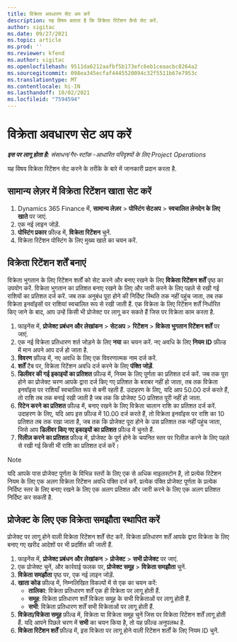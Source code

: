 ```yaml
---
title: विक्रेता अवधारण सेट अप करें
description: यह विषय बताता है कि विक्रेता रिटेंशन कैसे सेट करें.
author: sigitac
ms.date: 09/27/2021
ms.topic: article
ms.prod: ''
ms.reviewer: kfend
ms.author: sigitac
ms.openlocfilehash: 9511da6212aafbf5b173efc6eb1ceaacbc8264a2
ms.sourcegitcommit: 098ea345ecfaf4445520094c32f5511b67e7953c
ms.translationtype: MT
ms.contentlocale: hi-IN
ms.lasthandoff: 10/02/2021
ms.locfileid: "7594594"
---
```

# <a name="set-up-vendor-retention"></a>विक्रेता अवधारण सेट अप करें

_**इस पर लागू होता है:** संसाधन/गैर-स्टॉक -आधारित परिदृश्यों के लिए Project Operations_

यह विषय विक्रेता रिटेंशन सेट करने के तरीके के बारे में जानकारी प्रदान करता है.

## <a name="set-up-a-vendor-retention-account-in-general-ledger"></a>सामान्य लेज़र में विक्रेता रिटेंशन खाता सेट करें

1. Dynamics 365 Finance में, **सामान्य लेज़र** > **पोस्टिंग सेटअप** > **स्वचालित लेनदेन के लिए खाते** पर जाएं.
2. एक नई लाइन जोड़ें.
3. **पोस्टिंग प्रकार** फ़ील्ड में, **विक्रेता रिटेंशन** चुनें.
4. विक्रेता रिटेंशन पोस्टिंग के लिए मुख्य खाते का चयन करें.

## <a name="create-vendor-retention-terms"></a>विक्रेता रिटेंशन शर्तें बनाएं

विक्रेता भुगतान के लिए रिटेंशन शर्तों को सेट करने और बनाए रखने के लिए **विक्रेता रिटेंशन शर्तें** पृष्ठ का उपयोग करें. विक्रेता भुगतान का प्रतिशत बनाए रखने के लिए और जारी करने के लिए पहले से रखी गई राशियों का प्रतिशत दर्ज करें. जब तक अनुबंध पूरा होने की निर्दिष्ट स्थिति तक नहीं पहुंच जाता, तब तक विक्रेता इनवॉइसों पर राशियां स्वचालित रूप से रखी जाती हैं. एक विक्रेता के लिए रिटेंशन शर्तें निर्धारित किए जाने के बाद, आप उन्हें किसी भी प्रोजेक्ट पर लागू कर सकते हैं जिस पर विक्रेता काम करता है.

1. फाइनेंस में, **प्रोजेक्ट प्रबंधन और लेखांकन** > **सेटअप** > **रिटेंशन** > **विक्रेता भुगतान रिटेंशन शर्तें** पर जाएं.
2. एक नई विक्रेता प्रतिधारण शर्त जोड़ने के लिए **नया** का चयन करें. नए अवधि के लिए **नियम ID** फ़ील्ड में मान अपने आप दर्ज हो जाता है. 
3. **विवरण** फ़ील्ड में, नए अवधि के लिए एक विवरणात्मक नाम दर्ज करें.
4. **शर्तें** टैब पर, विक्रेता रिटेंशन अवधि दर्ज करने के लिए **पंक्ति जोड़ें**.
5. **डिलीवर की गई इकाइयों का प्रतिशत** फ़ील्ड में, नियम के लिए पूर्णता का प्रतिशत दर्ज करें. जब तक पूरा होने का प्रोजेक्ट चरण आपके द्वारा दर्ज किए गए प्रतिशत के बराबर नहीं हो जाता, तब तक विक्रेता इनवॉइस पर राशियाँ स्वचालित रूप से बनी रहती हैं. उदाहरण के लिए, यदि आप 50.00 दर्ज करते हैं, तो राशि तब तक बनाई रखी जाती है जब तक कि प्रोजेक्ट 50 प्रतिशत पूरी नहीं हो जाता.
6. **रिटेन करने का प्रतिशत** फ़ील्ड में, बनाए रखने के लिए विक्रेता चालान राशि का प्रतिशत दर्ज करें. उदाहरण के लिए, यदि आप इस फ़ील्ड में 10.00 दर्ज करते हैं, तो विक्रेता इनवॉइस पर राशि का 10 प्रतिशत तब तक रखा जाता है, जब तक कि प्रोजेक्ट पूरा होने के उस प्रतिशत तक नहीं पहुंच जाता, जिसे आप **डिलीवर किए गए इकाइयों का प्रतिशत** फ़ील्ड में चुनते हैं.
7. **रिलीज़ करने का प्रतिशत** फ़ील्ड में, प्रोजेक्ट के पूर्ण होने के चयनित स्तर पर रिलीज़ करने के लिए पहले से रखी गई किसी भी राशि का प्रतिशत दर्ज करें।

> [!NOTE]
> यदि आपके पास प्रोजेक्ट पूर्णता के विभिन्न स्तरों के लिए एक से अधिक माइलस्टोन है, तो प्रत्येक रिटेंशन नियम के लिए एक अलग विक्रेता रिटेंशन अवधि पंक्ति दर्ज करें. प्रत्येक पंक्ति प्रोजेक्ट पूर्णता के प्रत्येक निर्दिष्ट स्तर के लिए बनाए रखने के लिए एक अलग प्रतिशत और जारी करने के लिए एक अलग प्रतिशत निर्दिष्ट कर सकती है.

## <a name="set-up-a-vendor-agreement-for-the-project"></a>प्रोजेक्ट के लिए एक विक्रेता समझौता स्थापित करें

प्रोजेक्ट पर लागू होने वाली विक्रेता रिटेंशन शर्तें सेट करें. विक्रेता प्रतिधारण शर्तें आपके द्वारा विक्रेता के लिए बनाए गए खरीद आदेशों पर भी प्रदर्शित की जाती हैं.

1. फाइनेंस में, **प्रोजेक्ट प्रबंधन और लेखांकन** > **प्रोजेक्ट** > **सभी प्रोजेक्ट** पर जाएं. 
2. एक प्रोजेक्ट चुनें, और कार्रवाई फलक पर, **प्रोजेक्ट समूह** > **विक्रेता समझौता** चुनें.
3. **विक्रेता समझौता** पृष्ठ पर, एक नई लाइन जोड़ें.
4. **खाता कोड** फ़ील्ड में, निम्नलिखित विकल्पों में से एक का चयन करें:
   - **तालिका**: विक्रेता प्रतिधारण शर्तें एक ही विक्रेता पर लागू होती हैं.
   - **समूह**: विक्रेता प्रतिधारण शर्तें विक्रेता समूह के सभी विक्रेताओं पर लागू होती हैं.
   - **सभी**: विक्रेता प्रतिधारण शर्तें सभी विक्रेताओं पर लागू होती हैं.
5. **विक्रेता/विक्रेता समूह** फ़ील्ड में, विक्रेता या विक्रेता समूह चुनें जिस पर विक्रेता रिटेंशन शर्तें लागू होती हैं. यदि आपने पिछले चरण में **सभी** का चयन किया है, तो यह फ़ील्ड अनुपलब्ध है.
6. **विक्रेता रिटेंशन शर्तें** फ़ील्ड में, इस विक्रेता पर लागू होने वाली रिटेंशन शर्तों के लिए नियम ID चुनें.

